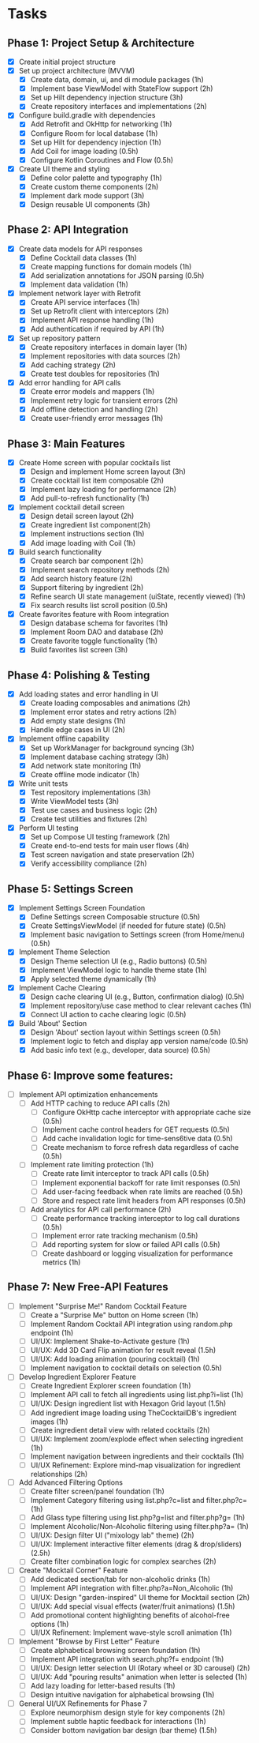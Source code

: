 # Tasks

## Phase 1: Project Setup & Architecture
- [x] Create initial project structure
- [x] Set up project architecture (MVVM)
  - [x] Create data, domain, ui, and di module packages (1h)
  - [x] Implement base ViewModel with StateFlow support (2h)
  - [x] Set up Hilt dependency injection structure (3h)
  - [x] Create repository interfaces and implementations (2h)
- [x] Configure build.gradle with dependencies
  - [x] Add Retrofit and OkHttp for networking (1h)
  - [x] Configure Room for local database (1h)
  - [x] Set up Hilt for dependency injection (1h)
  - [x] Add Coil for image loading (0.5h)
  - [x] Configure Kotlin Coroutines and Flow (0.5h)
- [x] Create UI theme and styling
  - [x] Define color palette and typography (1h)
  - [x] Create custom theme components (2h)
  - [x] Implement dark mode support (3h)
  - [x] Design reusable UI components (3h)

## Phase 2: API Integration
- [x] Create data models for API responses
  - [x] Define Cocktail data classes (1h)
  - [x] Create mapping functions for domain models (1h)
  - [x] Add serialization annotations for JSON parsing (0.5h)
  - [x] Implement data validation (1h)
- [x] Implement network layer with Retrofit
  - [x] Create API service interfaces (1h)
  - [x] Set up Retrofit client with interceptors (2h)
  - [x] Implement API response handling (1h)
  - [x] Add authentication if required by API (1h)
- [x] Set up repository pattern
  - [x] Create repository interfaces in domain layer (1h)
  - [x] Implement repositories with data sources (2h)
  - [x] Add caching strategy (2h)
  - [x] Create test doubles for repositories (1h)
- [x] Add error handling for API calls
  - [x] Create error models and mappers (1h)
  - [x] Implement retry logic for transient errors (2h)
  - [x] Add offline detection and handling (2h)
  - [x] Create user-friendly error messages (1h)

## Phase 3: Main Features
- [x] Create Home screen with popular cocktails list
  - [x] Design and implement Home screen layout (3h)
  - [x] Create cocktail list item composable (2h)
  - [x] Implement lazy loading for performance (2h)
  - [x] Add pull-to-refresh functionality (1h)
- [x] Implement cocktail detail screen
  - [x] Design detail screen layout (2h)
  - [x] Create ingredient list component(2h)
  - [x] Implement instructions section (1h)
  - [x] Add image loading with Coil (1h)
- [x] Build search functionality
  - [x] Create search bar component (2h)
  - [x] Implement search repository methods (2h)
  - [x] Add search history feature (2h)
  - [x] Support filtering by ingredient (2h)
  - [x] Refine search UI state management (uiState, recently viewed) (1h)
  - [x] Fix search results list scroll position (0.5h)
- [x] Create favorites feature with Room integration
  - [x] Design database schema for favorites (1h)
  - [x] Implement Room DAO and database (2h)
  - [x] Create favorite toggle functionality (1h)
  - [x] Build favorites list screen (3h)

## Phase 4: Polishing & Testing
- [x] Add loading states and error handling in UI
  - [x] Create loading composables and animations (2h)
  - [x] Implement error states and retry actions (2h)
  - [x] Add empty state designs (1h)
  - [x] Handle edge cases in UI (2h)
- [x] Implement offline capability
  - [x] Set up WorkManager for background syncing (3h)
  - [x] Implement database caching strategy (3h)
  - [x] Add network state monitoring (1h)
  - [x] Create offline mode indicator (1h)
- [x] Write unit tests
  - [x] Test repository implementations (3h)
  - [x] Write ViewModel tests (3h)
  - [x] Test use cases and business logic (2h)
  - [x] Create test utilities and fixtures (2h)
- [x] Perform UI testing
  - [x] Set up Compose UI testing framework (2h)
  - [x] Create end-to-end tests for main user flows (4h)
  - [x] Test screen navigation and state preservation (2h)
  - [x] Verify accessibility compliance (2h)

## Phase 5: Settings Screen
- [x] Implement Settings Screen Foundation
  - [x] Define Settings screen Composable structure (0.5h)
  - [x] Create SettingsViewModel (if needed for future state) (0.5h)
  - [x] Implement basic navigation to Settings screen (from Home/menu) (0.5h)
- [x] Implement Theme Selection
  - [x] Design Theme selection UI (e.g., Radio buttons) (0.5h)
  - [x] Implement ViewModel logic to handle theme state (1h)
  - [x] Apply selected theme dynamically (1h)
- [x] Implement Cache Clearing
  - [x] Design cache clearing UI (e.g., Button, confirmation dialog) (0.5h)
  - [x] Implement repository/use case method to clear relevant caches (1h)
  - [x] Connect UI action to cache clearing logic (0.5h)
- [x] Build 'About' Section
  - [x] Design 'About' section layout within Settings screen (0.5h)
  - [x] Implement logic to fetch and display app version name/code (0.5h)
  - [x] Add basic info text (e.g., developer, data source) (0.5h)

## Phase 6: Improve some features:
- [ ] Implement API optimization enhancements
  - [ ] Add HTTP caching to reduce API calls (2h)
    - [ ] Configure OkHttp cache interceptor with appropriate cache size (0.5h)
    - [ ] Implement cache control headers for GET requests (0.5h)
    - [ ] Add cache invalidation logic for time-sens6tive data (0.5h)
    - [ ] Create mechanism to force refresh data regardless of cache (0.5h)
  - [ ] Implement rate limiting protection (1h)
    - [ ] Create rate limit interceptor to track API calls (0.5h)
    - [ ] Implement exponential backoff for rate limit responses (0.5h)
    - [ ] Add user-facing feedback when rate limits are reached (0.5h)
    - [ ] Store and respect rate limit headers from API responses (0.5h)
  - [ ] Add analytics for API call performance (2h)
    - [ ] Create performance tracking interceptor to log call durations (0.5h)
    - [ ] Implement error rate tracking mechanism (0.5h)
    - [ ] Add reporting system for slow or failed API calls (0.5h)
    - [ ] Create dashboard or logging visualization for performance metrics (1h)

## Phase 7: New Free-API Features
- [ ] Implement "Surprise Me!" Random Cocktail Feature
  - [ ] Create a "Surprise Me" button on Home screen (1h)
  - [ ] Implement Random Cocktail API integration using random.php endpoint (1h)
  - [ ] UI/UX: Implement Shake-to-Activate gesture (1h)
  - [ ] UI/UX: Add 3D Card Flip animation for result reveal (1.5h)
  - [ ] UI/UX: Add loading animation (pouring cocktail) (1h)
  - [ ] Implement navigation to cocktail details on selection (0.5h)
- [ ] Develop Ingredient Explorer Feature
  - [ ] Create Ingredient Explorer screen foundation (1h)
  - [ ] Implement API call to fetch all ingredients using list.php?i=list (1h)
  - [ ] UI/UX: Design ingredient list with Hexagon Grid layout (1.5h)
  - [ ] Add ingredient image loading using TheCocktailDB's ingredient images (1h)
  - [ ] Create ingredient detail view with related cocktails (2h)
  - [ ] UI/UX: Implement zoom/explode effect when selecting ingredient (1h)
  - [ ] Implement navigation between ingredients and their cocktails (1h)
  - [ ] UI/UX Refinement: Explore mind-map visualization for ingredient relationships (2h)
- [ ] Add Advanced Filtering Options
  - [ ] Create filter screen/panel foundation (1h)
  - [ ] Implement Category filtering using list.php?c=list and filter.php?c= (1h)
  - [ ] Add Glass type filtering using list.php?g=list and filter.php?g= (1h)
  - [ ] Implement Alcoholic/Non-Alcoholic filtering using filter.php?a= (1h)
  - [ ] UI/UX: Design filter UI ("mixology lab" theme) (2h)
  - [ ] UI/UX: Implement interactive filter elements (drag & drop/sliders) (2.5h)
  - [ ] Create filter combination logic for complex searches (2h)
- [ ] Create "Mocktail Corner" Feature
  - [ ] Add dedicated section/tab for non-alcoholic drinks (1h)
  - [ ] Implement API integration with filter.php?a=Non_Alcoholic (1h)
  - [ ] UI/UX: Design "garden-inspired" UI theme for Mocktail section (2h)
  - [ ] UI/UX: Add special visual effects (water/fruit animations) (1.5h)
  - [ ] Add promotional content highlighting benefits of alcohol-free options (1h)
  - [ ] UI/UX Refinement: Implement wave-style scroll animation (1h)
- [ ] Implement "Browse by First Letter" Feature
  - [ ] Create alphabetical browsing screen foundation (1h)
  - [ ] Implement API integration with search.php?f= endpoint (1h)
  - [ ] UI/UX: Design letter selection UI (Rotary wheel or 3D carousel) (2h)
  - [ ] UI/UX: Add "pouring results" animation when letter is selected (1h)
  - [ ] Add lazy loading for letter-based results (1h)
  - [ ] Design intuitive navigation for alphabetical browsing (1h)
- [ ] General UI/UX Refinements for Phase 7
  - [ ] Explore neumorphism design style for key components (2h)
  - [ ] Implement subtle haptic feedback for interactions (1h)
  - [ ] Consider bottom navigation bar design (bar theme) (1.5h)